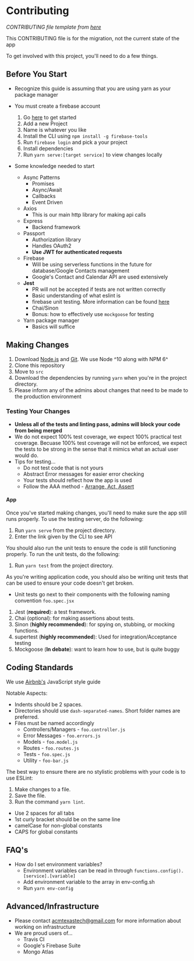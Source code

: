 # Contributing
*CONTRIBUTING file template from [here](https://github.com/TTUSDC/cpceed-student-app/blob/master/.github/CONTRIBUTING.md)*

This CONTRIBUTING file is for the migration, not the current state of the app

To get involved with this project, you'll need to do a few things.

## Before You Start
- Recognize this guide is assuming that you are using yarn as your package manager

- You must create a firebase account
  1. Go [here](https://console.firebase.google.com/u/0/) to get started
  2. Add a new Project
  3. Name is whatever you like
  4. Install the CLI using `npm install -g firebase-tools`
  5. Run `firebase login` and pick a your project
  6. Install dependencies
  7. Run `yarn serve:[target service]` to view changes locally

- Some knowledge needed to start

  - Async Patterns
    * Promises
    * Async/Await
    * Callbacks
    * Event Driven
  - Axios
    * This is our main http library for making api calls
  - Express
    * Backend framework
  - Passport
    * Authorization library
    * Handles OAuth2
    * **Use JWT for authenticated requests**
  - Firebase
    * Will be using serverless functions in the future for database/Google Contacts management
    * Google's Contact and Calendar API are used extensively
  - **Jest**
    * PR will not be accepted if tests are not written correctly
    * Basic understanding of what eslint is
    * firebase unit testing. More information can be found [here](https://firebase.google.com/docs/functions/unit-testing)
    * Chai/Sinon
    * Bonus: how to effectively use `mockgoose` for testing
  - Yarn package manager
    * Basics will suffice

## Making Changes

1. Download [Node.js](https://nodejs.org/) and [Git](https://git-scm.com/). We use Node ^10 along with NPM 6^
2. Clone this repository
3. Move to `src`
4. Download the dependencies by running `yarn` when you're in the project directory.
5. Please inform any of the admins about changes that need to be made to the production environment

### Testing Your Changes

* **Unless all of the tests and linting pass, admins will block your code from being merged**
* We do not expect 100% test coverage, we expect 100% practical test coverage. Becuase 100% test coverage will not be enforced, we expect the tests to be strong in the sense that it mimics what an actual user would do.
* Tips for testing...
  - Do not test code that is not yours
  - Abstract Error messages for easier error checking
  - Your tests should reflect how the app is used
  - Follow the AAA method - [Arrange, Act, Assert](https://medium.com/@pjbgf/title-testing-code-ocd-and-the-aaa-pattern-df453975ab80)

#### App

Once you've started making changes, you'll need to make sure the app still runs properly.
To use the testing server, do the following:

1. Run `yarn serve` from the project directory.
2. Enter the link given by the CLI to see API

You should also run the unit tests to ensure the code is still functioning properly.
To run the unit tests, do the following:

1. Run `yarn test` from the project directory.

As you're writing application code, you should also be writing unit tests that can be used to ensure your code doesn't get broken.

- Unit tests go next to their components with the following naming convention `foo.spec.jsx`

1. Jest (**required**): a test framework.
2. Chai (optional): for making assertions about tests.
3. Sinon (**highly recommended**): for spying on, stubbing, or mocking functions.
4. supertest (**highly recommended**): Used for integration/Acceptance testing
5. Mockgoose (**In debate**): want to learn how to use, but is quite buggy

## Coding Standards
We use [Airbnb's](https://github.com/airbnb/javascript) JavaScript style guide

Notable Aspects:

- Indents should be 2 spaces.
- Directories should use `dash-separated-names`. Short folder names are preferred.
- Files must be named accordingly
  * Controllers/Managers - `foo.controller.js`
  * Error Messages - `foo.errors.js`
  * Models - `foo.model.js`
  * Routes - `foo.routes.js`
  * Tests - `foo.spec.js`
  * Utility - `foo-bar.js`

The best way to ensure there are no stylistic problems with your code is to use ESLint:

1. Make changes to a file.
2. Save the file.
3. Run the command `yarn lint`.
  - Use 2 spaces for all tabs
  - 1st curly bracket should be on the same line
  - camelCase for non-global constants
  - CAPS for global constants

## FAQ's
- How do I set environment variables?
  - Environment variables can be read in through `functions.config().[service].[variable]`
  - Add environment variable to the array in env-config.sh
  - Run `yarn env-config`

## Advanced/Infrastructure
* Please contact acmtexastech@gmail.com for more information about working on infrastructure
* We are proud users of...
    * Travis CI
    * Google's Firebase Suite
    * Mongo Atlas
